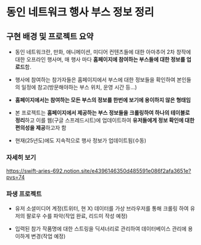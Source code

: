# 동인 네트워크 행사 부스 정보 정리

## 구현 배경 및 프로젝트 요약

* 동인 네트워크란, 만화, 애니메이션, 미디어 컨텐츠들에 대한 아마추어 2차 창작에 대한 오프라인 행사며, 매 행사 마다 **홈페이지에 참여하는 부스들에 대한 정보를 업로드**함.

* 행사에 참여하는 참가자들은 홈페이지에서 부스에 대한 정보들을 확인하여 본인들의 일정에 참고(방문해야하는 부스 위치, 운영 시간 등...)

*  **홈페이지에서는 참여하는 모든 부스의 정보를 한번에 보기에 용이하지 않은 형태임**


*  본 프로젝트는 **홈페이지에서 제공하는 부스 정보들을 크롤링하여 하나의 테이블로 정리**하고 이를 웹(구글 스프레드시트)에 업데이트하여 **유저들에게 정보 확인에 대한 편의성을 제공**하고자 함

* 현재(25년도)에도 지속적으로 행사 정보가 업데이트됨(수동)

### 자세히 보기
https://swift-aries-692.notion.site/e4396146350d485591e086f2afa3651e?pvs=74

### 파생 프로젝트

* 유저 소셜미디어 계정(트위터, 현 X) 데이터를 가상 브라우저를 통해 크롤링 하여 유저의 팔로우 수를 파악(작업 완료, 리드미 작성 예정)

* 입력된 참가 작품명에 대한 스트링을 딕셔너리로 관리하여 데이터베이스 관리에 용이하게 변경(작업 예정)